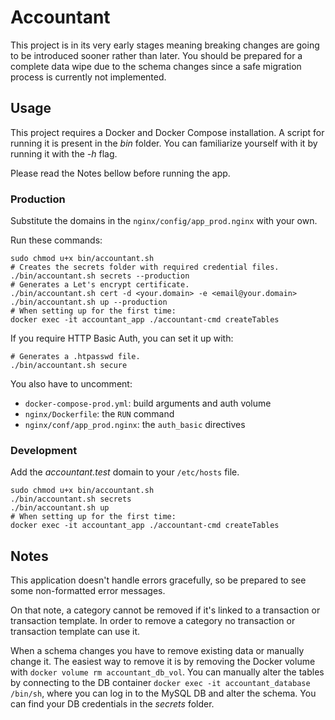 # Accountant

This project is in its very early stages meaning breaking changes are going to be introduced sooner rather than later.
You should be prepared for a complete data wipe due to the schema changes since a safe migration process is currently
not implemented.

## Usage

This project requires a Docker and Docker Compose installation.
A script for running it is present in the _bin_ folder.
You can familiarize yourself with it by running it with the _-h_ flag.

Please read the Notes bellow before running the app.

### Production

Substitute the domains in the `nginx/config/app_prod.nginx` with your own. 

Run these commands:
```shell
sudo chmod u+x bin/accountant.sh
# Creates the secrets folder with required credential files.
./bin/accountant.sh secrets --production
# Generates a Let's encrypt certificate.
./bin/accountant.sh cert -d <your.domain> -e <email@your.domain>
./bin/accountant.sh up --production
# When setting up for the first time:
docker exec -it accountant_app ./accountant-cmd createTables
```

If you require HTTP Basic Auth, you can set it up with:
```shell
# Generates a .htpasswd file.
./bin/accountant.sh secure
```
You also have to uncomment:

* `docker-compose-prod.yml`: build arguments and auth volume
* `nginx/Dockerfile`: the `RUN` command
* `nginx/conf/app_prod.nginx`: the `auth_basic` directives

### Development

Add the _accountant.test_ domain to your `/etc/hosts` file.

```shell
sudo chmod u+x bin/accountant.sh
./bin/accountant.sh secrets
./bin/accountant.sh up
# When setting up for the first time:
docker exec -it accountant_app ./accountant-cmd createTables
```

## Notes

This application doesn't handle errors gracefully, so be prepared to see some non-formatted error messages.

On that note, a category cannot be removed if it's linked to a transaction or transaction template.
In order to remove a category no transaction or transaction template can use it.

When a schema changes you have to remove existing data or manually change it.
The easiest way to remove it is by removing the Docker volume with `docker volume rm accountant_db_vol`.
You can manually alter the tables by connecting to the DB container `docker exec -it accountant_database /bin/sh`,
where you can log in to the MySQL DB and alter the schema.
You can find your DB credentials in the _secrets_ folder.
